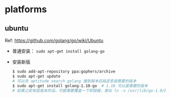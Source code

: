 



# platforms



## ubuntu



Ref: https://github.com/golang/go/wiki/Ubuntu



* 普通安装： `sudo apt-get install golang-go`

* 安装新版

  ```sh
  $ sudo add-apt-repository ppa:gophers/archive
  $ sudo apt-get update
  # 可以先 aptitude search golang 搜到版本后指定安装需要的版本
  $ sudo apt-get install golang-1.10-go  # 1.10 可以是需要的版本
  # 如果之前有低版本的话，可能需要覆盖一下软链接，类似 ln -s /usr/lib/go-1.9/bin/go /usr/bin/go
  ```


